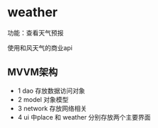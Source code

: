# weather
功能：查看天气预报

使用和风天气的商业api
## MVVM架构

* 1 dao 存放数据访问对象
* 2 model 对象模型
* 3 network 存放网络相关
* 4 ui 中place 和 weather 分别存放两个主要界面
